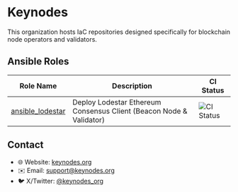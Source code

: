 # Keynodes

This organization hosts IaC repositories designed specifically for blockchain node operators and validators.

## Ansible Roles

| Role Name | Description | CI Status |
|-----------|-------------|-----------|
| [ansible_lodestar](https://github.com/keynodes-org/ansible_lodestar) | Deploy Lodestar Ethereum Consensus Client (Beacon Node & Validator) | ![CI Status](https://github.com/keynodes-org/ansible_lodestar/actions/workflows/ci.yml/badge.svg?branch=main) |


## Contact

- 🌐 Website: [keynodes.org](https://keynodes.org)
- ✉️ Email: [support@keynodes.org](mailto:support@keynodes.org)
- 🐦 X/Twitter: [@keynodes_org](https://x.com/keynodes_org)
